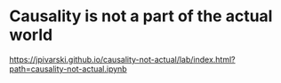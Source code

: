 # Causality is not a part of the actual world

https://jpivarski.github.io/causality-not-actual/lab/index.html?path=causality-not-actual.ipynb
